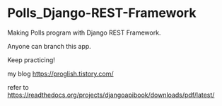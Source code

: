 # Polls_Django-REST-Framework

Making Polls program with Django REST Framework.

Anyone can branch this app.

Keep practicing!

my blog 
https://proglish.tistory.com/

refer to https://readthedocs.org/projects/djangoapibook/downloads/pdf/latest/
